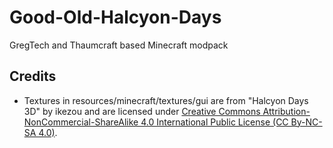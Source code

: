 # Good-Old-Halcyon-Days

GregTech and Thaumcraft based Minecraft modpack

## Credits

- Textures in resources/minecraft/textures/gui are from "Halcyon Days 3D" by ikezou and are licensed under [Creative Commons Attribution-NonCommercial-ShareAlike 4.0 International Public License (CC By-NC-SA 4.0)](https://creativecommons.org/licenses/by-nc-sa/4.0/).
